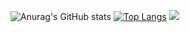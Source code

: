 <!--
**narcotis/narcotis** is a ✨ _special_ ✨ repository because its `README.md` (this file) appears on your GitHub profile.

Here are some ideas to get you started:

- 🔭 I’m currently working on ...
- 🌱 I’m currently learning ...
- 👯 I’m looking to collaborate on ...
- 🤔 I’m looking for help with ...
- 💬 Ask me about ...
- 📫 How to reach me: ...
- 😄 Pronouns: ...
- ⚡ Fun fact: ...
-->
![Anurag's GitHub stats](https://github-readme-stats.vercel.app/api?username=narcotis&count_private=true)
[![Top Langs](https://github-readme-stats.vercel.app/api/top-langs/?username=narcotis)](https://github.com/anuraghazra/github-readme-stats)
<a href="https://opgc.me/#/users/narcotis" target="_blank"><img src="https://api.opgc.me/githubs/users/narcotis/tag/?theme=basic" /></a>
